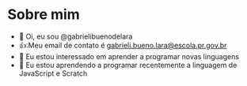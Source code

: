 # Sobre mim

- 👋 Oi, eu sou @gabrielibuenodelara    
- 👍:Meu email de contato é gabrieli.bueno.lara@escola.pr.gov.br
- 👀 Eu estou interessado em aprender a programar novas linguagens
- 🌱 Eu estou aprendendo a programar recentemente a linguagem de JavaScript e Scratch

<!---
gabrielibuenodelara/gabrielibuenodelara is a ✨ special ✨ repository because its `README.md` (this file) appears on your GitHub profile.
You can click the Preview link to take a look at your changes.
--->
